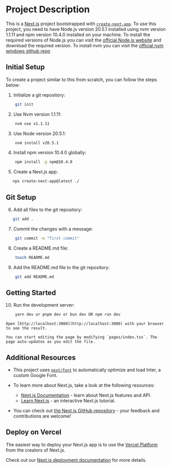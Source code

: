 # Project Description

This is a [Next.js](https://nextjs.org/) project bootstrapped with [`create-next-app`](https://github.com/vercel/next.js/tree/canary/packages/create-next-app). To use this project, you need to have Node.js version 20.5.1 installed using nvm version 1.1.11 and npm version 10.4.0 installed on your machine. To install the required versions of Node.js you can visit the [official Node.js website](https://nodejs.org/en/) and download the required version. To install nvm you can visit the [official nvm windows github repo](https://github.com/coreybutler/nvm-windows#installation--upgrades)


## Initial Setup

To create a project similar to this from scratch, you can follow the steps below:

1. Initialize a git repository:

```bash
    git init
```

2. Use Nvm version 1.1.11:

```bash
    nvm use v1.1.11
```

3. Use Node version 20.5.1:
    
```bash
    nvm install v20.5.1
```

4. Install npm version 10.4.0 globally:

```bash
    npm install -g npm@10.4.0
```

5. Create a Next.js app:
  
 ```bash
    npx create-next-app@latest ./
 ```

## Git Setup

6. Add all files to the git repository:

 ```bash
    git add .
```

7. Commit the changes with a message:
 
```bash
    git commit -m "first commit"
```

8. Create a README.md file:

```bash
    touch README.md
```

9. Add the README.md file to the git repository:

```bash
    git add README.md
```

## Getting Started

10. Run the development server:

```bash
    yarn dev or pnpm dev or bun dev OR npm run dev
```

    Open [http://localhost:3000](http://localhost:3000) with your browser to see the result.

    You can start editing the page by modifying `pages/index.tsx`. The page auto-updates as you edit the file.

## Additional Resources

- This project uses [`next/font`](https://nextjs.org/docs/basic-features/font-optimization) to automatically optimize and load Inter, a custom Google Font.

- To learn more about Next.js, take a look at the following resources:
  - [Next.js Documentation](https://nextjs.org/docs) - learn about Next.js features and API.
  - [Learn Next.js](https://nextjs.org/learn) - an interactive Next.js tutorial.

- You can check out [the Next.js GitHub repository](https://github.com/vercel/next.js/) - your feedback and contributions are welcome!

## Deploy on Vercel

The easiest way to deploy your Next.js app is to use the [Vercel Platform](https://vercel.com/new?utm_medium=default-template&filter=next.js&utm_source=create-next-app&utm_campaign=create-next-app-readme) from the creators of Next.js.

Check out our [Next.js deployment documentation](https://nextjs.org/docs/deployment) for more details.
